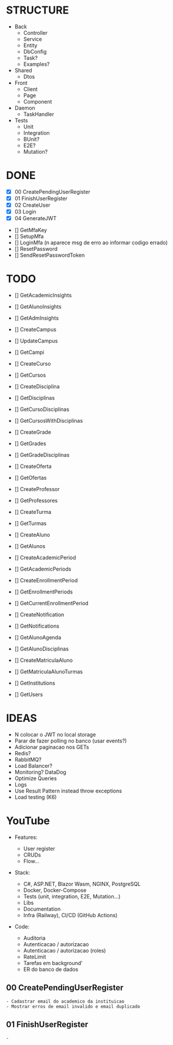 # STRUCTURE

- Back
    - Controller
    - Service
    - Entity
    - DbConfig
    - Task?
    - Examples?
- Shared
    - Dtos
- Front
    - Client
    - Page
    - Component
- Daemon
    - TaskHandler
- Tests
    - Unit
    - Integration
    - BUnit?
    - E2E?
    - Mutation?

# DONE

- [X] 00 CreatePendingUserRegister
- [X] 01 FinishUserRegister
- [X] 02 CreateUser
- [X] 03 Login
- [X] 04 GenerateJWT

- [] GetMfaKey
- [] SetupMfa
- [] LoginMfa (n aparece msg de erro ao informar codigo errado)
- [] ResetPassword
- [] SendResetPasswordToken




# TODO





- [] GetAcademicInsights
- [] GetAlunoInsights
- [] GetAdmInsights

- [] CreateCampus
- [] UpdateCampus
- [] GetCampi

- [] CreateCurso
- [] GetCursos

- [] CreateDisciplina
- [] GetDisciplinas
- [] GetCursoDisciplinas
- [] GetCursosWithDisciplinas



- [] CreateGrade
- [] GetGrades
- [] GetGradeDisciplinas

- [] CreateOferta
- [] GetOfertas

- [] CreateProfessor
- [] GetProfessores

- [] CreateTurma
- [] GetTurmas

- [] CreateAluno
- [] GetAlunos

- [] CreateAcademicPeriod
- [] GetAcademicPeriods
- [] CreateEnrollmentPeriod
- [] GetEnrollmentPeriods
- [] GetCurrentEnrollmentPeriod

- [] CreateNotification
- [] GetNotifications

- [] GetAlunoAgenda
- [] GetAlunoDisciplinas
- [] CreateMatriculaAluno
- [] GetMatriculaAlunoTurmas

- [] GetInstitutions
- [] GetUsers



# IDEAS

- N colocar o JWT no local storage
- Parar de fazer polling no banco (usar events?)
- Adicionar paginacao nos GETs
- Redis?
- RabbitMQ?
- Load Balancer?
- Monitoring? DataDog
- Optimize Queries
- Logs
- Use Result Pattern instead throw exceptions
- Load testing (K6)

# YouTube

- Features:
    - User register
    - CRUDs
    - Flow...

- Stack:
    - C#, ASP.NET, Blazor Wasm, NGINX, PostgreSQL
    - Docker, Docker-Compose
    - Tests (unit, integration, E2E, Mutation...)
    - Libs
    - Documentation
    - Infra (Railway), CI/CD (GitHub Actions)

- Code:
    - Auditoria
    - Autenticacao / autorizacao
    - Autenticacao / autorizacao (roles)
    - RateLimit
    - Tarefas em background'
    - ER do banco de dados




## 00 CreatePendingUserRegister
    - Cadastrar email do academico da instituicao
    - Mostrar erros de email invalido e email duplicado

## 01 FinishUserRegister
    - 





